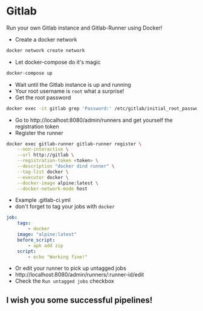 # Gitlab
Run your own Gitlab instance and Gitlab-Runner using Docker!
* Create a docker network
```sh
docker network create network
```
* Let docker-compose do it's magic
```sh
docker-compose up
```
* Wait until the Gitlab instance is up and running
* Your root username is ```root``` what a surprise!
* Get the root password
```sh
docker exec -it gitlab grep 'Password:' /etc/gitlab/initial_root_password
```
* Go to http://localhost:8080/admin/runners and get yourself the registration token
* Register the runner
```sh
docker exec gitlab-runner gitlab-runner register \
    --non-interactive \
    --url http://gitlab \
    --registration-token <token> \
    --description "docker dind runner" \
    --tag-list docker \
    --executor docker \
    --docker-image alpine:latest \
    --docker-network-mode host
```
* Example .gitlab-ci.yml
* don't forget to tag your jobs with `docker`
```yml
job:
    tags:
        - docker
    image: "alpine:latest"
    before_script:
        - apk add zip
    script:
        - echo "Working fine!"
```
* Or edit your runner to pick up untagged jobs
* http://localhost:8080/admin/runners/:runner-id/edit
* Check the ```Run untagged jobs``` checkbox

## I wish you some successful pipelines!
